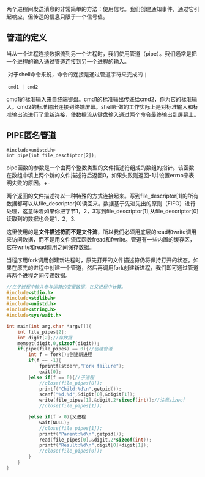 ​		两个进程间发送消息的非常简单的方法：使用信号。我们创建通知事件，通过它引起响应，但传送的信息只限于一个信号值。

## 管道的定义

​		当从一个进程连接数据流到另一个进程时，我们使用管道（pipe）。我们通常是把一个进程的输入通过管道连接到另一个进程的输入。

​		对于shell命令来说，命令的连接是通过管道字符来完成的  `|`

​		`cmd1 | cmd2`

​		cmd1的标准输入来自终端键盘。cmd1的标准输出传递给cmd2，作为它的标准输入。cmd2的标准输出连接到终端屏幕。shell所做的工作实际上是对标准输入和标准输出流进行了重新连接，使数据流从键盘输入通过两个命令最终输出到屏幕上。





## PIPE匿名管道

```
#include<unistd.h>
int pipe(int file_desctiptor[2]);
```

​		pipe函数的参数是一个由两个整数类型的文件描述符组成的数组的指针。该函数在数组中填上两个新的文件描述符后返回0，如果失败则返回-1并设置errno来表明失败的原因。+-

​		两个返回的文件描述符以一种特殊的方式连接起来。写到file_descriptor[1]的所有数据都可以从file_descriptor[0]读回来。数据基于先进先出的原则（FIFO）进行处理，这意味着如果你把字节1，2，3写到file_descriptor[1],从file_descriptor[0]读取到的数据也会是1，2，3.

​		这里使用的是**文件描述符而不是文件流**，所以我们必须用底层的read和write调用来访问数据，而不是用文件流库函数fread和fwrite。管道有一些内置的缓存区，它在write和read调用之间保存数据。

​		当程序用fork调用创建新进程时，原先打开的文件描述符仍将保持打开的状态。如果在原先的进程中创建一个管道，然后再调用fork创建新进程，我们即可通过管道再两个进程之间传递数据。

```c
//在子进程中输入参与运算的变量数据，在父进程中计算。
#include<stdio.h>
#include<stdlib.h>
#include<unistd.h>
#include<string.h>
#include<sys/wait.h>

int main(int arg,char *argv[]){
    int file_pipes[2];
    int digit[2];//存数据
    memset(digit,0,sizeof(digit));
    if(pipe(file_pipes) == 0){//创建管道
        int f = fork();创建新进程
        if(f == -1){
            fprintf(stderr,"Fork failure");
            exit(0);
        }else if(f == 0){//子进程
            //close(file_pipes[0]);
            printf("Child:%d\n",getpid());
            scanf("%d,%d",&digit[0],&digit[1]);
            write(file_pipes[1],&digit,2*sizeof(int));//注意sizeof
            //close(file_pipes[1]);

        }else if(f > 0){父进程
            wait(NULL);
            //close(file_pipes[1]);
            printf("Parent:%d\n",getpid());
            read(file_pipes[0],&digit,2*sizeof(int));
            printf("Result:%d\n",digit[0]+digit[1]);
            //close(file_pipes[0]);
        }
    }
}
```

​		